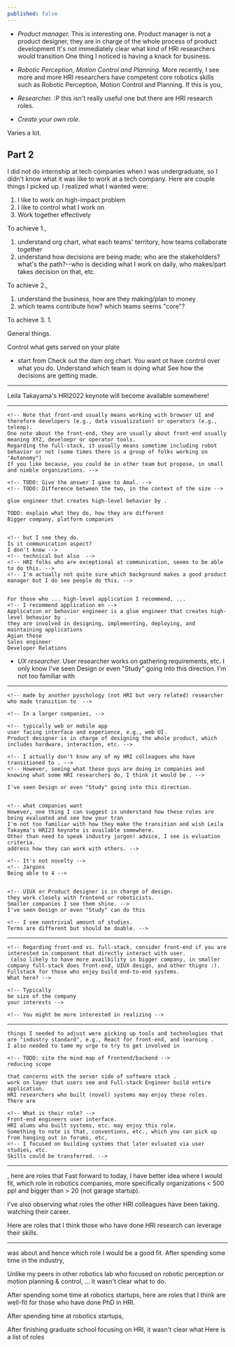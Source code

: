```yaml
---
published: false
---
```


- _Product manager._
    This is interesting one.
    Product manager is not a product designer, they are in charge of the whole process of product development
    It's not immediately clear what kind of HRI researchers would transition 
    One thing I noticed is having a knack for business.

<!-- - _QA/Tester._
    ... -->

- _Robotic Perception, Motion Control and Planning._
    More recently, I see more and more HRI researchers have competent core robotics skills such as Robotic Perception, Motion Control and Planning.
    If this is you, 
    <!-- I see more and more HRI researchers have competitant Robotic Perception, Motion Control and Planning background.
    If those are your strong suite, your should persue these -->
    <!-- TODO: Say what I said to Amal here -->

- _Researcher._
    :P this isn't really useful one but there are HRI research roles.

- _Create your own role._

Varies a lot.

## Part 2

I did not do internship at tech companies when I was undergraduate, so I didn't know what it was like to work at a tech company.
Here are couple things I picked up.
I realized what I wanted were:

1. I like to work on high-impact problem
1. I like to control what I work on
1. Work together effectively

To achieve 1., 
1. understand org chart, what each teams' territory, how teams collaborate together
1. understand how decisions are being made; who are the stakeholders? what's the path?--who is deciding what I work on daily, who makes/part takes decision on that, etc.

To achieve 2.,
1. understand the business, how are they making/plan to money
1. which teams contribute how? which teams seems "core"?

To achieve 3.
1. 


General things. 

Control what gets served on your plate
- start from 
Check out the dam org chart.
You want ot have control over what you do.
Understand which team is doing what
See how the decisions are getting made.

---

Leila Takayama's HRI2022 keynote will become available somewhere!

---

    <!-- Note that front-end usually means working with browser UI and therefore developers (e.g., data visualization) or operators (e.g., teleop).
    One note about the front-end, they are usually about front-end usually meaning XYZ, develoepr or operator tools.
    Regarding the full-stack, it usually means sometime including robot behavior or not (some times there is a group of folks working on "Autonomy")
    If you like because, you could be in other team but propose, in small and nimble organizations. -->

    <!-- TODO: Give the answer I gave to Amal. -->
    <!-- TODO: Difference between the two, in the context of the size -->

    glue engineer that creates high-level behavior by .
    
    TODO: explain what they do, how they are different
    Bigger company, platform companies


    <!-- but I see they do.
    Is it communication aspect?
    I don't know -->
    <!-- technical but also  -->
    <!-- HRI folks who are exceptional at communication, seems to be able to do this. -->
    <!-- I'm actually not quite sure which background makes a good product manager but I do see people do this. -->


    For those who ... high-level application I recommend, ...
    <!-- I recommend application en -->
    Application or behavior engineer is a glue engineer that creates high-level behavior by .
    they are involved in designing, implementing, deploying, and maintaining applications
    Agian those 
    Sales engineer
    Developer Relations

- _UX researcher._
    <!-- TODO: merge with the previous -->
    User researcher works on gathering requirements, etc.
    I only know 
    I've seen Design or even "Study" going into this direction.
    I'm not too familiar with 

---

    <!-- made by another pyschology (not HRI but very related) researcher who made transition to  -->
    
    <!-- In a larger companies, -->
    
    <!-- typically web or mobile app 
    user facing interface and experience, e.g., web UI.
    Product designer is in charge of designing the whole product, which includes hardware, interaction, etc. -->

    <!-- I actually don't know any of my HRI colleagues who have transitioned to . -->
    <!-- However, seeing what these guys are doing in companies and knowing what some HRI researchers do, I think it would be . -->

    I've seen Design or even "Study" going into this direction.
    
    
    <!-- what companies want
    However, one thing I can suggest is understand how these roles are being evaluated and see how your tran
    I'm not too familiar with how they make the transition and wish Leila Takayma's HRI23 keynote is available somewhere.
    Other than need to speak industry jargon! advice, I see is evluation criteria.
    address how they can work with others. -->

    <!-- It's not novelty -->
    <!-- Jargons
    Being able to 4 -->


    <!-- UIUX or Product designer is in charge of design.
    they work closely with frontend or roboticists.
    Smaller companies I see them shine. -->
    I've seen Design or even "Study" can do this

    <!-- I see nontrivial amount of studies.
    Terms are different but should be doable. -->

---

    <!-- Regarding front-end vs. full-stack, consider front-end if you are interested in component that directly interact with user.    
     (also likely to have more availbility in bigger company, in smaller company full-stack does front-end, UIUX design, and other thigns :).
    Fullstack for those who enjoy build end-to-end systems.
    What here? -->

    <!-- Typically
    be size of the company
    your interests -->

    <!-- You might be more interested in realizing -->

---

    things I needed to adjust were picking up tools and technologies that are "industry standard", e.g., React for front-end, and learning .
    I also needed to tame my urge to try to get involved in 

    <!-- TODO: site the mind map of frontend/backend -->
    reducing scope
    
    that concerns with the server side of software stack .
    work on layer that users see and Full-stack Engineer build entire application.
    HRI researchers who built (novel) systems may enjoy these roles.
    There are 

    <!-- What is their role? -->
    Front-end engineers user interface.
    HRI alums who built systems, etc. may enjoy this role.
    Something to note is that, conventions, etc., which you can pick up from hanging out in forums, etc,
    <!-- I focused on building systems that later evluated via user studies, etc.
    Skills could be transferred. -->

---

, here are roles that 
Fast forward to today, I have better idea where I would fit, which role in robotics companies, more specifically organizations < 500 ppl and bigger than > 20 (not garage startup).
<!-- (different) organizations. -->
I've also observing what roles the other HRI colleagues have been taking. watching their career.
<!-- I've seen roles 
Fast forward, after spending some time in the industry, -->
Here are roles that I think those who have done HRI research can leverage their skills.

---

was about and hence which role I would be a good fit.
After spending some time in the industry, 

Unlike my peers in other robotics lab who focused on robotic perception or motion planning & control, ... it wasn't clear what to do.

After spending some time at robotics startups, here are roles that I think are well-fit for those who have done PhD in HRI.



After spending time at robotics startups, 


After finishing graduate school focusing on HRI, it wasn't clear what 
Here is a list of roles
